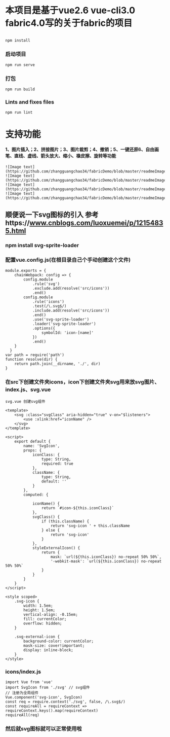 # 本项目是基于vue2.6 vue-cli3.0 fabric4.0写的关于fabric的项目

## 
```
npm install
```

### 启动项目
```
npm run serve
```

### 打包
```
npm run build
```

### Lints and fixes files
```
npm run lint
```
# 支持功能
#### 1、图片插入；2、拼接图片；3、图片裁剪；4、撤销；5、一键还原6、自由画笔、直线、虚线、箭头放大、缩小、橡皮擦、旋转等功能
```
![Image text](https://github.com/zhangguangchao34/fabricDemo/blob/master/readmeImage/1.jpg)
![Image text](https://github.com/zhangguangchao34/fabricDemo/blob/master/readmeImage/2.jpg)
![Image text](https://github.com/zhangguangchao34/fabricDemo/blob/master/readmeImage/3.jpg)
![Image text](https://github.com/zhangguangchao34/fabricDemo/blob/master/readmeImage/4.jpg)
```
## 顺便说一下svg图标的引入 参考https://www.cnblogs.com/luoxuemei/p/12154835.html
### npm install svg-sprite-loader
### 配置vue.config.js(在根目录自己个手动创建这个文件)
```
module.exports = {
    chainWebpack: config => {
        config.module
            .rule('svg')
            .exclude.add(resolve('src/icons'))
            .end()
        config.module
            .rule('icons')
            .test(/\.svg$/)
            .include.add(resolve('src/icons'))
            .end()
            .use('svg-sprite-loader')
            .loader('svg-sprite-loader')
            .options({
                symbolId: 'icon-[name]'
            })
            .end()
    }
  }
var path = require('path')
function resolve(dir) {
    return path.join(__dirname, './', dir)
}
```
### 在src下创建文件夹icons，icon下创建文件夹svg用来放svg图片、index.js、svg.vue
```
svg.vue 创建svg组件

<template>
    <svg :class="svgClass" aria-hidden="true" v-on="$listeners">
        <use :xlink:href="iconName" />
    </svg>
</template>
 
<script>
    export default {
        name: 'SvgIcon',
        props: {
            iconClass: {
                type: String,
                required: true
            },
            className: {
                type: String,
                default: ''
            }
        },
        computed: {
 
            iconName() {
                return `#icon-${this.iconClass}`
            },
            svgClass() {
                if (this.className) {
                    return 'svg-icon ' + this.className
                } else {
                    return 'svg-icon'
                }
            },
            styleExternalIcon() {
                return {
                    mask: `url(${this.iconClass}) no-repeat 50% 50%`,
                    '-webkit-mask': `url(${this.iconClass}) no-repeat 50% 50%`
                }
            }
        }
    }
</script>
 
<style scoped>
    .svg-icon {
        width: 1.5em;
        height: 1.5em;
        vertical-align: -0.15em;
        fill: currentColor;
        overflow: hidden;
    }
 
    .svg-external-icon {
        background-color: currentColor;
        mask-size: cover!important;
        display: inline-block;
    }
</style>
```
### icons/index.js 
```
import Vue from 'vue'
import SvgIcon from './svg' // svg组件
// 注册为全局组件
Vue.component('svg-icon', SvgIcon)
const req = require.context('./svg', false, /\.svg$/)
const requireAll = requireContext => requireContext.keys().map(requireContext)
requireAll(req)
```
### 然后就svg图标就可以正常使用啦
